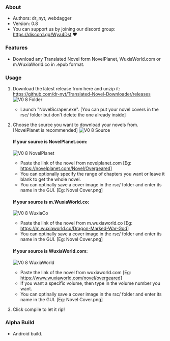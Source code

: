 ### About
 *	Authors: dr_nyt, webdagger
 *	Version: 0.8
 * You can support us by joining our discord group: https://discord.gg/Wya4Dst :heart:

### Features
- Download any Translated Novel form NovelPlanet, WuxiaWorld.com or m.WuxiaWorld.co in .epub format.

### Usage
1. Download the latest release from here and unzip it: https://github.com/dr-nyt/Translated-Novel-Downloader/releases
![V0 8 Folder](https://user-images.githubusercontent.com/41040912/59525103-85355d00-8ee6-11e9-8a30-a361f4e79e0d.jpg)
   - Launch "NovelScraper.exe". [You can put your novel covers in the rsc/ folder but don't delete the one already inside]
2. Choose the source you want to download your novels from. [NovelPlanet is recommended]
![V0 8 Source](https://user-images.githubusercontent.com/41040912/59525573-bd896b00-8ee7-11e9-986f-f8872fcc7593.jpg)
   #### If your source is NovelPlanet.com:
   ![V0 8 NovelPlanet](https://user-images.githubusercontent.com/41040912/59525606-d5f98580-8ee7-11e9-8a31-f89059e8bb63.jpg)
      - Paste the link of the novel from novelplanet.com [Eg: https://novelplanet.com/Novel/Overgeared]
      - You can optionally specify the range of chapters you want or leave it blank to get the whole novel.
      - You can optinally save a cover image in the rsc/ folder and enter its name in the GUI. [Eg: Novel Cover.png]
      
   #### If your source is m.WuxiaWorld.co:
   ![V0 8 WuxiaCo](https://user-images.githubusercontent.com/41040912/59525617-dbef6680-8ee7-11e9-83de-b511066052c1.jpg)
      - Paste the link of the novel from m.wuxiaworld.co [Eg: https://m.wuxiaworld.co/Dragon-Marked-War-God]
      - You can optinally save a cover image in the rsc/ folder and enter its name in the GUI. [Eg: Novel Cover.png]
      
   #### If your source is WuxiaWorld.com:
   ![V0 8 WuxiaWorld](https://user-images.githubusercontent.com/41040912/59525611-d98d0c80-8ee7-11e9-939c-b58bc2491936.jpg)
      - Paste the link of the novel from wuxiaworld.com [Eg: https://www.wuxiaworld.com/novel/overgeared]
      - If you want a specific volume, then type in the volume number you want.
      - You can optinally save a cover image in the rsc/ folder and enter its name in the GUI. [Eg: Novel Cover.png]

3. Click compile to let it rip!

### Alpha Build
- Android build.
